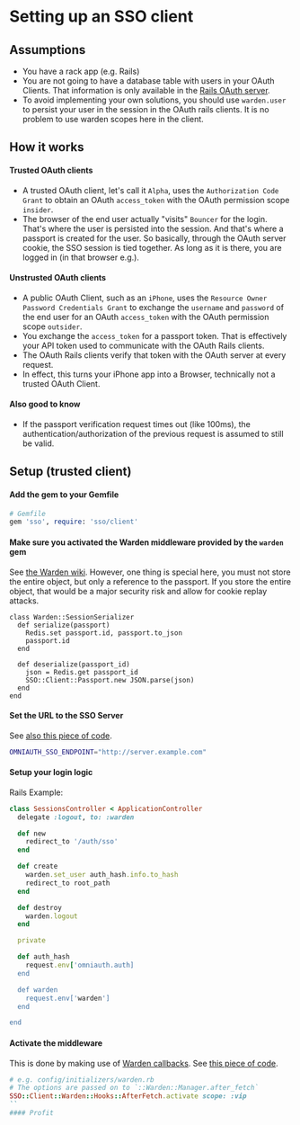 # Setting up an SSO client

## Assumptions

* You have a rack app (e.g. Rails)
* You are not going to have a database table with users in your OAuth Clients. That information is only available in the [Rails OAuth server](https://github.com/halo/sso/blob/master/lib/sso/server/README.md).
* To avoid implementing your own solutions, you should use `warden.user` to persist your user in the session in the OAuth rails clients. It is no problem to use warden scopes here in the client.

## How it works

#### Trusted OAuth clients

* A trusted OAuth client, let's call it `Alpha`, uses the `Authorization Code Grant` to obtain an OAuth `access_token` with the OAuth permission scope `insider`.
* The browser of the end user actually "visits" `Bouncer` for the login. That's where the user is persisted into the session. And that's where a passport is created for the user. So basically, through the OAuth server cookie, the SSO session is tied together. As long as it is there, you are logged in (in that browser e.g.).

#### Unstrusted OAuth clients

* A public OAuth Client, such as an `iPhone`, uses the `Resource Owner Password Credentials Grant` to exchange the `username` and `password` of the end user for an OAuth `access_token` with the OAuth permission scope `outsider`.
* You exchange the `access_token` for a passport token. That is effectively your API token used to communicate with the OAuth Rails clients.
* The OAuth Rails clients verify that token with the OAuth server at every request.
* In effect, this turns your iPhone app into a Browser, technically not a trusted OAuth Client.

#### Also good to know

* If the passport verification request times out (like 100ms), the authentication/authorization of the previous request is assumed to still be valid.

## Setup (trusted client)

#### Add the gem to your Gemfile

```ruby
# Gemfile
gem 'sso', require: 'sso/client'
```

#### Make sure you activated the Warden middleware provided by the `warden` gem

See [the Warden wiki](https://github.com/hassox/warden/wiki/Setup).
However, one thing is special here, you must not store the entire object, but only a reference to the passport.
If you store the entire object, that would be a major security risk and allow for cookie replay attacks.

```
class Warden::SessionSerializer
  def serialize(passport)
    Redis.set passport.id, passport.to_json
    passport.id
  end

  def deserialize(passport_id)
    json = Redis.get passport_id
    SSO::Client::Passport.new JSON.parse(json)
  end
end
```

#### Set the URL to the SSO Server

See [also this piece of code](https://github.com/halo/sso/blob/master/lib/sso/client/omniauth/strategies/sso.rb#L7-L17).

```bash
OMNIAUTH_SSO_ENDPOINT="http://server.example.com"
```

#### Setup your login logic

Rails Example:

```ruby
class SessionsController < ApplicationController
  delegate :logout, to: :warden

  def new
    redirect_to '/auth/sso'
  end

  def create
    warden.set_user auth_hash.info.to_hash
    redirect_to root_path
  end

  def destroy
    warden.logout
  end

  private

  def auth_hash
    request.env['omniauth.auth]
  end

  def warden
    request.env['warden']
  end

end
````

#### Activate the middleware

This is done by making use of [Warden callbacks](https://github.com/hassox/warden/wiki/Callbacks). See [this piece of code](https://github.com/halo/sso/blob/master/lib/sso/client/warden/hooks/after_fetch.rb#L18-L22).

```ruby
# e.g. config/initializers/warden.rb
# The options are passed on to `::Warden::Manager.after_fetch`
SSO::Client::Warden::Hooks::AfterFetch.activate scope: :vip
``
#### Profit

